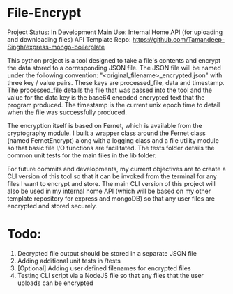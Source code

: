 # File-Encrypt

Project Status: In Development
Main Use: Internal Home API (for uploading and downloading files)
API Template Repo: https://github.com/Tamandeep-Singh/express-mongo-boilerplate 


This python project is a tool designed to take a file's contents and encrypt the data stored to a corresponding JSON file. The JSON file will be named under the
following convention: "<original_filename>_encrypted.json" with three key / value pairs. These keys are processed_file, data and timestamp. The processed_file details the file that was passed into the tool and the value for the data key is the base64 encoded encrypted text that the program produced. The timestamp is the current unix epoch time to detail when the file was successfully produced. 

The encryption itself is based on Fernet, which is available from the cryptography module. I built a wrapper class around the Fernet class (named FernetEncrypt) along with a logging class and a file utility module so that basic file I/O functions are facilitated.  The tests folder details the common unit tests for the main files in the lib folder.

For future commits and developments, my current objectives are to create a CLI version of this tool so that it can be invoked from the terminal for any files I want to encrypt and store. The main CLI version of this project will also be used in my internal home API (which will be based on my other template repository for express and mongoDB) so that any user files are encrypted and stored securely. 

# Todo:

1) Decrypted file output should be stored in a separate JSON file
2) Adding additional unit tests in /tests
3) [Optional] Adding user defined filenames for encrypted files
4) Testing CLI script via a NodeJS file so that any files that the user uploads can be encrypted





